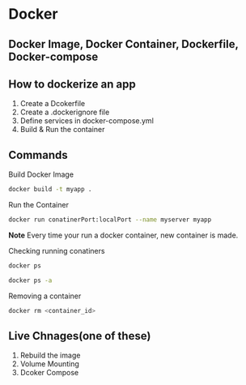 # Docker
## Docker Image, Docker Container, Dockerfile, Docker-compose



## How to dockerize an app
1. Create a Dcokerfile
2. Create a .dockerignore file
3. Define services in docker-compose.yml
4. Build & Run the container


## Commands
Build Docker Image
```bash
docker build -t myapp .
```
Run the Container
```bash
docker run conatinerPort:localPort --name myserver myapp
```
**Note** 
Every time your run a docker container, new container is made.

Checking running conatiners
```bash
docker ps
```
```bash
docker ps -a
```
Removing a container
```bash
docker rm <container_id>
```


## Live Chnages(one of these)
1. Rebuild the image
2. Volume Mounting
3. Dcoker Compose



